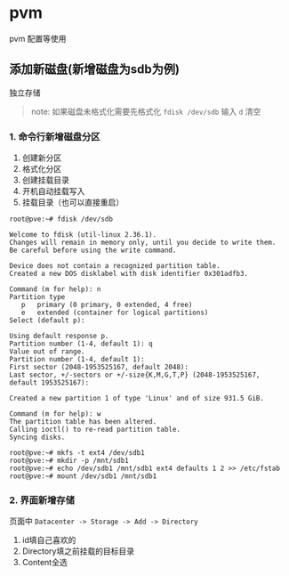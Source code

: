 # pvm

pvm 配置等使用

## 添加新磁盘(新增磁盘为sdb为例)

独立存储

> note: 如果磁盘未格式化需要先格式化
> `fdisk /dev/sdb` 输入 `d` 清空

### 1. 命令行新增磁盘分区

1. 创建新分区
2. 格式化分区
3. 创建挂载目录
4. 开机自动挂载写入
5. 挂载目录（也可以直接重启）

```shell
root@pve:~# fdisk /dev/sdb

Welcome to fdisk (util-linux 2.36.1).
Changes will remain in memory only, until you decide to write them.
Be careful before using the write command.

Device does not contain a recognized partition table.
Created a new DOS disklabel with disk identifier 0x301adfb3.

Command (m for help): n
Partition type
   p   primary (0 primary, 0 extended, 4 free)
   e   extended (container for logical partitions)
Select (default p):

Using default response p.
Partition number (1-4, default 1): q
Value out of range.
Partition number (1-4, default 1):
First sector (2048-1953525167, default 2048):
Last sector, +/-sectors or +/-size{K,M,G,T,P} (2048-1953525167, default 1953525167):

Created a new partition 1 of type 'Linux' and of size 931.5 GiB.

Command (m for help): w
The partition table has been altered.
Calling ioctl() to re-read partition table.
Syncing disks.

root@pve:~# mkfs -t ext4 /dev/sdb1
root@pve:~# mkdir -p /mnt/sdb1
root@pve:~# echo /dev/sdb1 /mnt/sdb1 ext4 defaults 1 2 >> /etc/fstab
root@pve:~# mount /dev/sdb1 /mnt/sdb1
```

### 2. 界面新增存储

页面中 `Datacenter -> Storage -> Add -> Directory`

1. id填自己喜欢的
2. Directory填之前挂载的目标目录
3. Content全选

